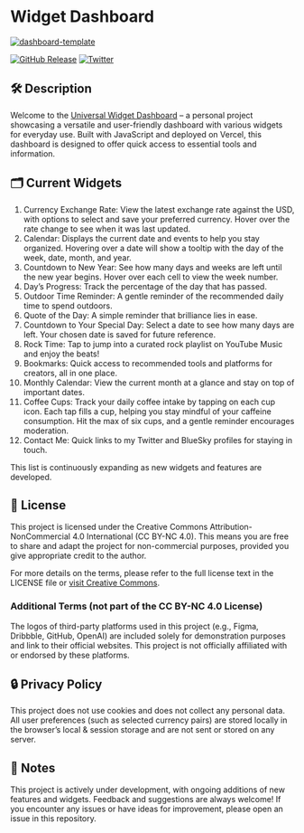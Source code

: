 # Widget Dashboard

[![dashboard-template](https://github.com/user-attachments/assets/8f645a37-1e08-483f-a143-aac208aefba3)](https://dashboard-a-polo505.vercel.app)

[![GitHub Release][gh-release-image]][gh-release-url]
[![Twitter][twitter-image]][twitter-url]

## 🛠 Description

Welcome to the [Universal Widget Dashboard](https://dashboard-a-polo505.vercel.app) – a personal project showcasing a versatile and user-friendly dashboard with various widgets for everyday use. Built with JavaScript and deployed on Vercel, this dashboard is designed to offer quick access to essential tools and information.

## 🗂 Current Widgets

1. Currency Exchange Rate: View the latest exchange rate against the USD, with options to select and save your preferred currency. Hover over the rate change to see when it was last updated.
2. Calendar: Displays the current date and events to help you stay organized. Hovering over a date will show a tooltip with the day of the week, date, month, and year.
3. Countdown to New Year: See how many days and weeks are left until the new year begins. Hover over each cell to view the week number.
4. Day’s Progress: Track the percentage of the day that has passed.
5. Outdoor Time Reminder: A gentle reminder of the recommended daily time to spend outdoors.
6. Quote of the Day: A simple reminder that brilliance lies in ease.
7. Countdown to Your Special Day: Select a date to see how many days are left. Your chosen date is saved for future reference.
8. Rock Time: Tap to jump into a curated rock playlist on YouTube Music and enjoy the beats!
9. Bookmarks: Quick access to recommended tools and platforms for creators, all in one place.
10. Monthly Calendar: View the current month at a glance and stay on top of important dates.
11. Coffee Cups: Track your daily coffee intake by tapping on each cup icon. Each tap fills a cup, helping you stay mindful of your caffeine consumption. Hit the max of six cups, and a gentle reminder encourages moderation.
12. Contact Me: Quick links to my Twitter and BlueSky profiles for staying in touch.

This list is continuously expanding as new widgets and features are developed.

## 📜 License

This project is licensed under the Creative Commons Attribution-NonCommercial 4.0 International (CC BY-NC 4.0).
This means you are free to share and adapt the project for non-commercial purposes, provided you give appropriate credit to the author.

For more details on the terms, please refer to the full license text in the LICENSE file or [visit Creative Commons](https://creativecommons.org/licenses/by-nc/4.0/).

### Additional Terms (not part of the CC BY-NC 4.0 License)

The logos of third-party platforms used in this project (e.g., Figma, Dribbble, GitHub, OpenAI) are included solely for demonstration purposes and link to their official websites. This project is not officially affiliated with or endorsed by these platforms.

## 🔒 Privacy Policy

This project does not use cookies and does not collect any personal data. All user preferences (such as selected currency pairs) are stored locally in the browser’s local & session storage and are not sent or stored on any server.

## 📝 Notes

This project is actively under development, with ongoing additions of new features and widgets. Feedback and suggestions are always welcome! If you encounter any issues or have ideas for improvement, please open an issue in this repository.

<!-- Badges -->

[gh-release-url]: https://github.com/a-polo505/dashboard/releases/latest
[gh-release-image]: https://img.shields.io/github/v/release/a-polo505/dashboard?style=flat-square
[twitter-url]: https://x.com/a_polo505
[twitter-image]: https://img.shields.io/badge/twitter-%40a__polo505-00ACEE.svg?style=flat-square
